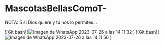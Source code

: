 # MascotasBellasComoT-
NOTA: 5 si Dios quiere y tú nos lo permites...

![Git bash](![Imagen de WhatsApp 2023-07-26 a las 14 11 32](https://github.com/IrisAviva/MascotasBellasComoT-/assets/127440597/6c11292b-5ca5-4fde-a967-981f14192761)
)
![Git bash](![Imagen de WhatsApp 2023-07-26 a las 14 11 56](https://github.com/IrisAviva/MascotasBellasComoT-/assets/127440597/69b40f01-636b-4ec3-8c8e-7db4fa51fd87)
)
